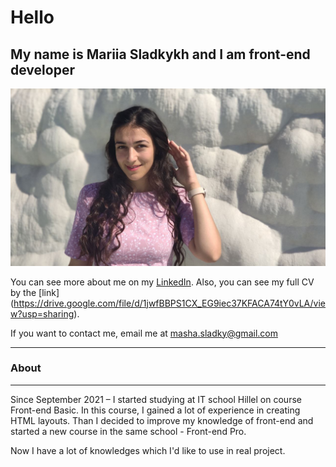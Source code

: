 # Hello

## My name is Mariia Sladkykh and I am front-end developer

![Here is Mariia Sladkykh foto](/mashka.jpg "Mariia Sladkykh")

You can see more about me on my [LinkedIn](https://www.linkedin.com/in/mariia-sladkykh-5b4261213/).
Also, you can see my full CV by the [link] (https://drive.google.com/file/d/1jwfBBPS1CX_EG9iec37KFACA74tY0vLA/view?usp=sharing).

If you want to contact me, email me at <masha.sladky@gmail.com>

***
### About
***

Since September 2021 – I started studying at IT school Hillel on course Front-end Basic. 
In this course, I gained a lot of experience in creating HTML layouts. Than I decided to 
improve my knowledge of front-end and started a new course in the same school - Front-end Pro.

Now I have a lot of knowledges which I'd like to use in real project.
